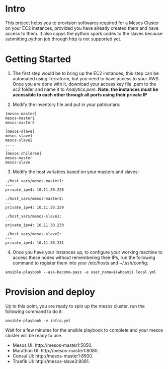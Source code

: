 # Intro
This project helps you to provision softwares required for a Mesos Cluster on your EC2 instances, provided you have already created them
and have access to them. It also copys the python spark codes to the slaves because submitting python job through http is not supported yet.

# Getting Started

1. The first step would be to bring up the EC2 instances, this step can be automated using Terraform, but you need to have access to your AWS. Once you
are done with it, download your access key file .pem to the *ec2* folder and name it to *Analytics.pem*. 
**Note: the instances must be accessible to each other through all ports using their private IP**

2. Modify the inventory file and put in your paticurlars:
  ```
  [mesos-master]
  mesos-master1
  mesos-master2
  ....
  [mesos-slave]
  mesos-slave1
  mesos-slave2
  ....
  ....
  [mesos:children]
  mesos-master
  mesos-slave
  ```

3. Modify the host variables based on your masters and slaves:
  ```
  ./host_vars/mesos-master1:
  ---
  private_ipv4: 10.11.30.228
  ```
  ```
  ./host_vars/mesos-master2:
  ---
  private_ipv4: 10.11.30.229
  ```
  ```
  ./host_vars/mesos-slave1:
  ---
  private_ipv4: 10.11.30.230
  ```
  ```
  ./host_vars/mesos-slave2:
  ---
  private_ipv4: 10.11.30.231
  ```

4. Once you have your instances up, to configure your working machine to access these nodes without remembering their IPs, run the following command to register them into your /etc/hosts and ~/.ssh/config:
  ```
  ansible-playbook --ask-become-pass -e user_name=$(whoami) local.yml
  ```

# Provision and deploy
Up to this point, you are ready to spin up the mesos cluster, run the following command to do it:
  ```
  ansible-playbook -v infra.yml
  ```
Wait for a few minutes for the ansible playbook to complete and your mesos cluster will be ready to use.
- Mesos UI: http://mesos-master1:5050.
- Marathon UI: http://mesos-master1:8080.
- Consul UI: http://mesos-master1:8500.
- Traefik UI: http://mesos-slave3:8081.
